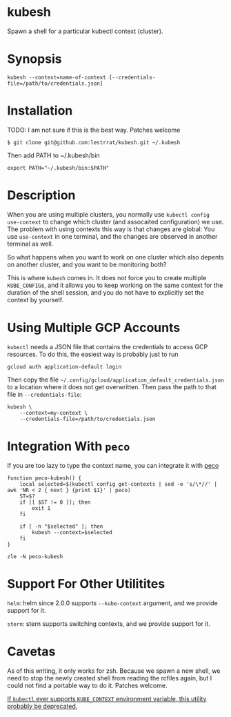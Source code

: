 # kubesh

Spawn a shell for a particular kubectl context (cluster).

# Synopsis

```
kubesh --context=name-of-context [--credentials-file=/path/to/credentials.json]
```

# Installation

TODO: I am not sure if this is the best way. Patches welcome

```
$ git clone git@github.com:lestrrat/kubesh.git ~/.kubesh
```

Then add PATH to ~/.kubesh/bin

```
export PATH="~/.kubesh/bin:$PATH"
```

# Description

When you are using multiple clusters, you normally use `kubectl config use-context`
to change which cluster (and assocaited configuration) we use. The
problem with using contexts this way is that changes are global:
You use `use-context` in one terminal, and the changes are observed
in another terminal as well.

So what happens when you want to work on one cluster which also
depents on another cluster, and you want to be monitoring both?

This is where `kubesh` comes in. It does not force you to create
multiple `KUBE_CONFIG`s, and it allows you to keep working on
the same context for the duration of the shell session, and you
do not have to explicitly set the context by yourself.

# Using Multiple GCP Accounts

`kubectl` needs a JSON file that contains the credentials to access
GCP resources. To do this, the easiest way is probably just to run

```
gcloud auth application-default login
```

Then copy the file `~/.config/gcloud/application_default_credentials.json` to
a location where it does not get overwritten. Then pass the path to
that file in `--credentials-file`:

```
kubesh \
    --context=my-context \
    --credentials-file=/path/to/credentials.json
```

# Integration With `peco`

If you are too lazy to type the context name, you can integrate it with [peco](https://github.com/peco/peco)

```
function peco-kubesh() {
    local selected=$(kubectl config get-contexts | sed -e 's/\*//' | awk 'NR < 2 { next } {print $1}' | peco)
    ST=$?
    if [[ $ST != 0 ]]; then
        exit 1
    fi
        
    if [ -n "$selected" ]; then
        kubesh --context=$selected
    fi  
}

zle -N peco-kubesh
```

# Support For Other Utilitites

`helm`: helm since 2.0.0 supports `--kube-context` argument, and
we provide support for it.

`stern`: stern supports switching contexts, and we provide support for it.

# Cavetas

As of this writing, it only works for zsh. Because we spawn a new shell,
we need to stop the newly created shell from reading the rcfiles
again, but I could not find a portable way to do it. Patches welcome.

[If `kubectl` ever supports `KUBE_CONTEXT` environment variable, this utility probably be deprecated.](https://github.com/kubernetes/kubernetes/issues/27308)

